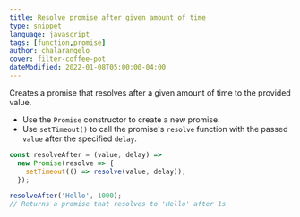 ```yaml
---
title: Resolve promise after given amount of time
type: snippet
language: javascript
tags: [function,promise]
author: chalarangelo
cover: filter-coffee-pot
dateModified: 2022-01-08T05:00:00-04:00
---
```


Creates a promise that resolves after a given amount of time to the provided value.

- Use the `Promise` constructor to create a new promise.
- Use `setTimeout()` to call the promise's `resolve` function with the passed `value` after the specified `delay`.

```js
const resolveAfter = (value, delay) =>
  new Promise(resolve => {
    setTimeout(() => resolve(value, delay));
  });
```

```js
resolveAfter('Hello', 1000);
// Returns a promise that resolves to 'Hello' after 1s
```
